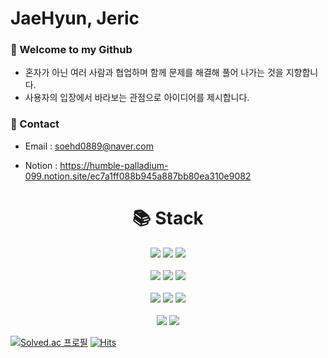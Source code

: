 # JaeHyun, Jeric



### 👋 Welcome to my Github

* 혼자가 아닌 여러 사람과 협업하며 함께 문제를 해결해 풀어 나가는 것을 지향합니다.
* 사용자의 입장에서 바라보는 관점으로 아이디어를 제시합니다.

### 🤙 Contact

* Email : soehd0889@naver.com 

* Notion : https://humble-palladium-099.notion.site/ec7a1ff088b945a887bb80ea310e9082

### 

<div align=center><h1>📚 Stack</h1></div>
<div align=center>
    <img src="https://img.shields.io/badge/python-3776AB?style=for-the-badge&logo=python&logoColor=white">
    <img src="https://img.shields.io/badge/C-A8B9CC?style=for-the-badge&logo=C&logoColor=white">
    <img src="https://img.shields.io/badge/java-007396?style=for-the-badge&logo=java&logoColor=white">
    <br><br>
    <img src="https://img.shields.io/badge/html5-E34F26?style=for-the-badge&logo=html5&logoColor=white"> 
     <img src="https://img.shields.io/badge/css-1572B6?style=for-the-badge&logo=css3&logoColor=white">
     <img src="https://img.shields.io/badge/javascript-F7DF1E?style=for-the-badge&logo=javascript&logoColor=black">
    <br><br>
    <img src="https://img.shields.io/badge/react-61DAFB?style=for-the-badge&logo=react&logoColor=black">
    <img src="https://img.shields.io/badge/redux-764ABC?style=for-the-badge&logo=redux&logoColor=white">
    <img src="https://img.shields.io/badge/bootstrap-7952B3?style=for-the-badge&logo=bootstrap&logoColor=white">
    <br><br>
    <img src="https://img.shields.io/badge/github-181717?style=for-the-badge&logo=github&logoColor=white">
    <img src="https://img.shields.io/badge/git-F05032?style=for-the-badge&logo=git&logoColor=white">
</div>

[![Solved.ac
프로필](http://mazassumnida.wtf/api/v2/generate_badge?boj=hoohoo0889)](https://solved.ac/hoohoo0889)
                                                [![Hits](https://hits.seeyoufarm.com/api/count/incr/badge.svg?url=https%3A%2F%2Fgithub.com%2Fgjbae1212%2Fhit-counter)](https://hits.seeyoufarm.com)                    
